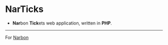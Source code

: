 # NarTicks

- **Nar**bon **Tick**ets web application, written in **PHP**.

---

For [Narbon](https://narbon.ir)
